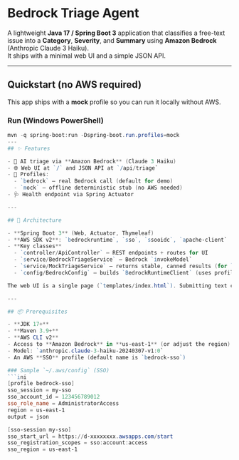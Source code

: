 # Bedrock Triage Agent

A lightweight **Java 17 / Spring Boot 3** application that classifies a free-text issue into a **Category**, **Severity**, and **Summary** using **Amazon Bedrock** (Anthropic Claude 3 Haiku).  
It ships with a minimal web UI and a simple JSON API.

---
## Quickstart (no AWS required)

This app ships with a **mock** profile so you can run it locally without AWS.

### Run (Windows PowerShell)
```powershell
mvn -q spring-boot:run -Dspring-boot.run.profiles=mock
---
## ✨ Features

- 🧠 AI triage via **Amazon Bedrock** (Claude 3 Haiku)
- 🌐 Web UI at `/` and JSON API at `/api/triage`
- 🔀 Profiles:
  - `bedrock` – real Bedrock call (default for demo)
  - `mock` – offline deterministic stub (no AWS needed)
- 🩺 Health endpoint via Spring Actuator

---

## 🧱 Architecture

- **Spring Boot 3** (Web, Actuator, Thymeleaf)
- **AWS SDK v2**: `bedrockruntime`, `sso`, `ssooidc`, `apache-client`
- **Key classes**
  - `controller/ApiController` – REST endpoints + routes for UI
  - `service/BedrockTriageService` – Bedrock `invokeModel`
  - `service/MockTriageService` – returns stable, canned results (for `mock` profile)
  - `config/BedrockConfig` – builds `BedrockRuntimeClient` (uses profile/region)

The web UI is a single page (`templates/index.html`). Submitting text calls `/api/triage` and renders the structured result plus a “Raw JSON” toggle.

---

## 📦 Prerequisites

- **JDK 17+**
- **Maven 3.9+**
- **AWS CLI v2**
- Access to **Amazon Bedrock** in **us-east-1** (or adjust the region)
- Model: `anthropic.claude-3-haiku-20240307-v1:0`
- An AWS **SSO** profile (default name is `bedrock-sso`)

### Sample `~/.aws/config` (SSO)
```ini
[profile bedrock-sso]
sso_session = my-sso
sso_account_id = 123456789012
sso_role_name = AdministratorAccess
region = us-east-1
output = json

[sso-session my-sso]
sso_start_url = https://d-xxxxxxxx.awsapps.com/start
sso_registration_scopes = sso:account:access
sso_region = us-east-1
